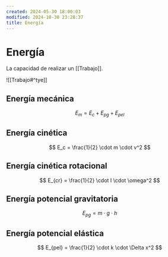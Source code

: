 ```yaml
---
created: 2024-05-30 18:00:03
modified: 2024-10-30 23:28:37
title: Energía
---
```


# Energía

La capacidad de realizar un [[Trabajo]].

![[Trabajo#^tye]]

## Energía mecánica

$$
E_m = E_c + E_{pg} + E_{pel}
$$

## Energía cinética

$$
E_c = \frac{1}{2} \cdot m \cdot v^2
$$

## Energía cinética rotacional

$$
E_{cr} = \frac{1}{2} \cdot I \cdot \omega^2
$$

## Energía potencial gravitatoria

$$
E_{pg} = m \cdot g \cdot h
$$

## Energía potencial elástica

$$
E_{pel} = \frac{1}{2} \cdot k \cdot \Delta x^2
$$
